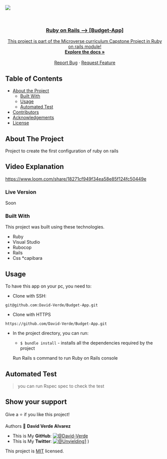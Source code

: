 ![](https://img.shields.io/badge/Microverse-blueviolet)

<br />
<p align="center">
  <a href="https://github.com/David-Verde/Budget-App">
 

  <h3 align="center">Ruby on Rails --> [Budget-App]</h3>

  <p align="center">
    This project is part of the Microverse curriculum Capstone Project in Ruby on rails module!
    <br />
    <a href="https://github.com/David-Verde/Budget-App"><strong>Explore the docs »</strong></a>
    <br />
    <br />
    <a href="https://github.com/David-Verde/Recipe-App/Budget-App">Report Bug</a>
    ·
    <a href="https://github.com/David-Verde/Recipe-App/Budget-App">Request Feature</a>
  </p>
</p>

<!-- TABLE OF CONTENTS -->
## Table of Contents

* [About the Project](#about-the-project)
  * [Built With](#built-with)
  * [Usage](#usage)
  * [Automated Test](#automated-test)
* [Contributors](#contributors)
* [Acknowledgements](#acknowledgements)
* [License](#license)

<!-- ABOUT THE PROJECT -->
## About The Project
Project to create the first configuration of ruby on rails

## Video Explanation
https://www.loom.com/share/18271cf949f34ea58e85f124fc50449e

### Live Version
Soon

###
 <a href="https://github.com/David-Verde/Budget-App">
    
  </a>

### Built With
This project was built using these technologies.
* Ruby
* Visual Studio
* Rubocop
* Rails
* Css
*capibara


<!-- INSTALLATION -->
## Usage

To have this app on your pc, you need to:

  - Clone with SSH:
  ```
git@github.com:David-Verde/Budget-App.git
  ```
  - Clone with HTTPS
  ```
https://github.com/David-Verde/Budget-App.git
  ```

* In the project directory, you can run:

  - `$ bundle install` - installs all the dependencies required by the project

  Run Rails s command to run Ruby on Rails console

## Automated Test
 > you can run Rspec spec to check the test



## Show your support

Give a :star: if you like this project!




Authors
👤 **David Verde Alvarez**
- This is My **GitHub**: [![@David-Verde](https://img.shields.io/github/followers/omarramoun?label=David&style=social)](https://github.com/David-Verde)
- This is My **Twitter**: [![@Unyielding1](https://img.shields.io/twitter/follow/omarramoun?label=David16&style=social)](https://twitter.com/UnyieldingOne)
)

This project is [MIT](https://github.com/David-Verde/Budget-App/blob/develop/LICENSE) licensed.

